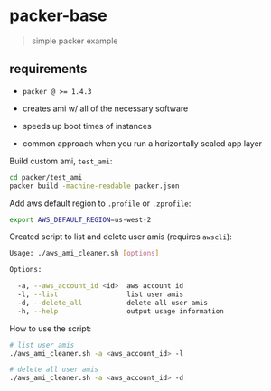 # packer-base
> simple packer example 

## requirements

  - `packer @ >= 1.4.3`

 - creates ami w/ all of the necessary software
 - speeds up boot times of instances
 - common approach when you run a horizontally scaled app layer

Build custom ami, `test_ami`:
```sh
cd packer/test_ami
packer build -machine-readable packer.json
```

Add aws default region to `.profile` or `.zprofile`:
```sh
export AWS_DEFAULT_REGION=us-west-2
```

Created script to list and delete user amis (requires `awscli`):
```sh
Usage: ./aws_ami_cleaner.sh [options]

Options:

  -a, --aws_account_id <id>  aws account id
  -l, --list                 list user amis
  -d, --delete_all           delete all user amis
  -h, --help                 output usage information
```

How to use the script:
```sh
# list user amis
./aws_ami_cleaner.sh -a <aws_account_id> -l

# delete all user amis
./aws_ami_cleaner.sh -a <aws_account_id> -d
```
